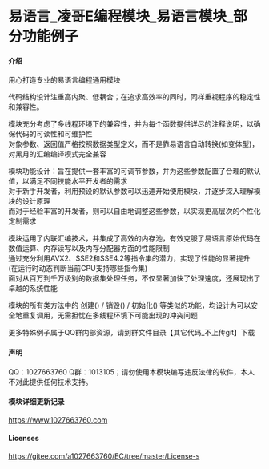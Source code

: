 # 易语言_凌哥E编程模块_易语言模块_部分功能例子

#### 介绍
用心打造专业的易语言编程通用模块

代码结构设计注重高内聚、低耦合；在追求高效率的同时，同样重视程序的稳定性和兼容性。

模块充分考虑了多线程环境下的兼容性，并为每个函数提供详尽的注释说明，以确保代码的可读性和可维护性<br />
对象参数、返回值严格按照数据类型定义，而不是靠易语言自动转换(如变体型)，对黑月的汇编编译模式完全兼容

模块功能设计：旨在提供一套丰富的可调节参数，并为这些参数配置了合理的默认值，以满足不同技能水平开发者的需求<br />
对于新手开发者，利用预设的默认参数可以迅速开始使用模块，并逐步深入理解模块的设计原理<br />
而对于经验丰富的开发者，则可以自由地调整这些参数，以实现更高层次的个性化定制需求

模块运用了内联汇编技术，并集成了高效的内存池，有效克服了易语言原始代码在数值运算、内存读写以及内存分配器方面的性能限制<br />
通过充分利用AVX2、SSE2和SSE4.2等指令集的潜力，实现了性能的显著提升 (在运行时动态判断当前CPU支持哪些指令集)<br />
面对从百万到千万级别的数据集处理任务，不仅显著加快了处理速度，还展现出了卓越的系统性能

模块的所有类方法中的 创建() / 销毁() / 初始化() 等类似的功能，均设计为可以安全地重复调用，无需担忧在多线程环境下可能出现的冲突问题

更多特殊例子属于QQ群内部资源，请到群文件目录【其它代码_不上传git】下载
#### 声明
QQ：1027663760 Q群：1013105；请勿使用本模块编写违反法律的软件，本人不对此提供任何技术支持。
#### 模块详细更新记录
https://www.1027663760.com

#### Licenses
https://gitee.com/a1027663760/EC/tree/master/License-s